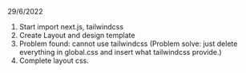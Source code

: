29/6/2022
1. Start import next.js, tailwindcss
2. Create Layout and design template
3. Problem found: cannot use tailwindcss
(Problem solve: just delete everything in global.css and insert what tailwindcss provide.)
4. Complete layout css.
